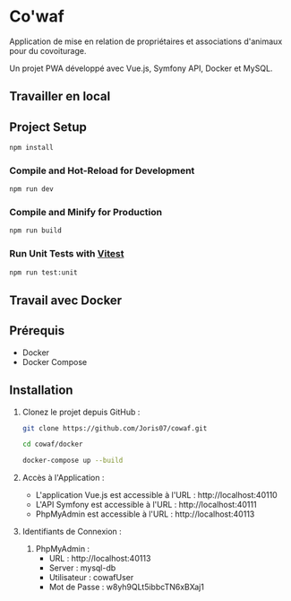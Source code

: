 # Co'waf

Application de mise en relation de propriétaires et associations d'animaux pour du covoiturage.

Un projet PWA développé avec Vue.js, Symfony API, Docker et MySQL.

## Travailler en local

## Project Setup

```sh
npm install
```

### Compile and Hot-Reload for Development

```sh
npm run dev
```

### Compile and Minify for Production

```sh
npm run build
```

### Run Unit Tests with [Vitest](https://vitest.dev/)

```sh
npm run test:unit
```

## Travail avec Docker

## Prérequis

- Docker
- Docker Compose

## Installation

1. Clonez le projet depuis GitHub :

   ```bash
   git clone https://github.com/Joris07/cowaf.git

   cd cowaf/docker

   docker-compose up --build
   ```

2. Accès à l'Application :
    - L'application Vue.js est accessible à l'URL : http://localhost:40110
    - L'API Symfony est accessible à l'URL : http://localhost:40111
    - PhpMyAdmin est accessible à l'URL : http://localhost:40113

3. Identifiants de Connexion :

    1. PhpMyAdmin :
        - URL : http://localhost:40113
        - Server : mysql-db
        - Utilisateur : cowafUser
        - Mot de Passe : w8yh9QLt5ibbcTN6xBXaj1